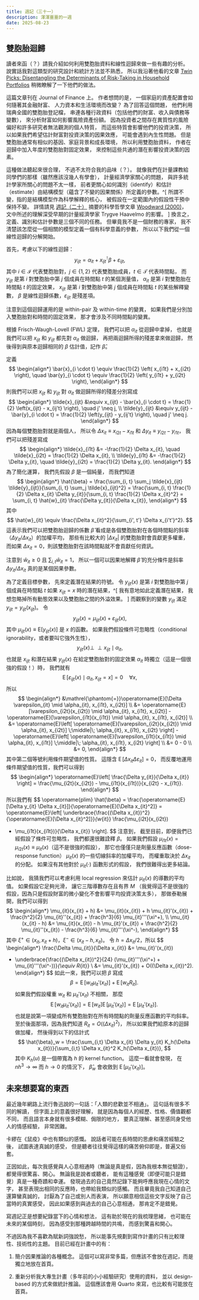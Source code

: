 ```yaml
---
title: 週記（三十一）
description: 渾渾噩噩的一週
date: 2025-08-23
---
```


## 雙胞胎迴歸

讀者來函（？）請我介紹如何利用雙胞胎資料和線性迴歸來做一些有趣的分析。
說實話我對這類型的研究設計和統計方法並不熟悉，
所以我沿著他看的文章 [Twin Picks: Disentangling the Determinants
of Risk-Taking in Household Portfolios](https://doi.org/10.1111/jofi.12125)
稍微瞭解了一下他們的做法。

這篇文章刊在 Journal of Finance 上。
作者想問的是，
一個家庭的資產配置會如何隨著其金融財富、
人力資本和生活環境而改變？
為了回答這個問題，
他們利用瑞典全國的雙胞胎登記檔，
串連各種行政資料（包括他們的財富、收入與債務等變數），
來分析財富如何影響風險資產份額。
因為投資者之間存在異質性的風險偏好和許多研究者無法觀測的個人特質，
而這些特質會影響他們的投資決策，
所以如果我們希望估計財富對投資決策的因果效應，
可能會遇到內生性問題。
但是雙胞胎通常有相似的基因、家庭背景和成長環境，
所以利用雙胞胎資料，
作者在迴歸中加入年度的雙胞胎對固定效果，
來控制這些共通的潛在影響投資決策的因素。

這種做法聽起來很合理，
不過不太符合我的品味（？）。
就像我們在計量課教給同學們的那樣（雖然應該沒幾人有學會），
計量經濟學家關心的問題，
與許多統計學家所關心的問題不太一樣，
前者更關心如何識別（identify）和估計（estimate）由結構模型（蘊含了不變的因果關係）所定義的參數。^[
    所謂不變，指的是結構模型作為科學解釋的核心，
    被假設在一定範圍內的假設性干預中保持不變。
    詳情請見 [週記（二十）](20250607-weekly-writing.html)
    摘要的科學哲學文章 [Woodward (2000)](https://philpapers.org/rec/WOOEAI)，
    文中所述的理解深受早期的計量經濟學家 Trygve Haavelmo 的影響。
]
換言之，定義、識別和估計參數是三個不同的任務。
但畢竟我不是一個財務的專家，
我不清楚該怎麼從一個相關的模型定義一個有科學意義的參數，
所以以下我們從一個線性迴歸的分解開始。

首先，考慮以下的線性迴歸：
$$
y_{ijt} = \alpha_{it} + x_{ijt}^\intercal \beta + \varepsilon_{ijt},
$$
其中 $i \in \mathcal{I}$ 代表雙胞胎對，$j \in \{1,2\}$ 代表雙胞胎成員，$t \in \mathcal{T}$ 代表時間點，
而 $y_{ijt}$ 是第 $i$ 對雙胞胎中第 $j$ 個成員在時間點 $t$ 的某個測量值，
$\alpha_{it}$ 是第 $i$ 對雙胞胎在時間點 $t$ 的固定效果，
$x_{ijt}$ 是第 $i$ 對雙胞胎中第 $j$ 個成員在時間點 $t$ 的某些解釋變數，
$\beta$ 是線性迴歸係數，$\varepsilon_{ijt}$ 是殘差項。

注意到這個迴歸運用的是 within-pair 及 within-time 的變異，
如果我們是分別加入雙胞胎對和時間的固定效果，
那才會涉及不同時間點的變異。

根據 Frisch-Waugh-Lovell (FWL) 定理，
我們可以把 $\alpha_{it}$ 從迴歸中拿掉，
也就是我們可以把 $x_{ijt}$ 和 $y_{ijt}$ 都先對 $\alpha_{it}$ 做迴歸，
再把兩迴歸所得的殘差拿來做迴歸，
然後得到與原本迴歸相同的 $\beta$ 估計值，記作 $\hat{\beta}$。

定義
$$
\begin{align*}
\bar{x}_{i \cdot t} \equiv \frac{1}{2} \left( x_{i1t} + x_{i2t} \right), \quad
\bar{y}_{i \cdot t} \equiv \frac{1}{2} \left( y_{i1t} + y_{i2t} \right),
\end{align*}
$$
則我們可以把 $x_{ijt}$ 和 $y_{ijt}$ 對 $\alpha_{it}$ 做迴歸所得的殘差分別寫成
$$
\begin{align*}
\tilde{x}_{ijt} &\equiv x_{ijt} - \bar{x}_{i \cdot t}
    = \frac{1}{2} \left(x_{ijt} - x_{ij't} \right), \quad j' \neq j, \\
\tilde{y}_{ijt} &\equiv y_{ijt} - \bar{y}_{i \cdot t}
    = \frac{1}{2} \left(y_{ijt} - y_{ij't} \right), \quad j' \neq j.
\end{align*}
$$
因為每個雙胞胎對就是兩個人，
所以令 $\Delta x_{it} \equiv x_{i2t} - x_{i1t}$
和 $\Delta y_{it} \equiv y_{i2t} - y_{i1t}$，
我們可以把殘差寫成
$$
\begin{align*}
\tilde{x}_{i1t} &= -\frac{1}{2} \Delta x_{it}, \quad
\tilde{x}_{i2t} = \frac{1}{2} \Delta x_{it}, \\
\tilde{y}_{i1t} &= -\frac{1}{2} \Delta y_{it}, \quad
\tilde{y}_{i2t} = \frac{1}{2} \Delta y_{it}.
\end{align*}
$$
為了簡化運算，
我們先假設 $\beta$ 是一個純量，
而我們知道
$$
\begin{align*}
\hat{\beta}
= \frac{\sum_{i, t} \sum_j \tilde{x}_{ijt} \tilde{y}_{ijt}}{\sum_{i, t} \sum_j
\tilde{x}_{ijt}^2}
= \frac{\sum_{i, t} \frac{1}{2} \Delta x_{it} \Delta y_{it}}{\sum_{i, t}
\frac{1}{2} \Delta x_{it}^2}
= \sum_{i, t} \hat{w}_{it} \frac{\Delta y_{it}}{\Delta x_{it}},
\end{align*}
$$
其中
$$
\hat{w}_{it} \equiv \frac{\Delta x_{it}^2}{\sum_{i', t'} \Delta x_{i't'}^2}.
$$
這表示我們可以把雙胞胎迴歸的係數 $\hat{\beta}$
看成是各個雙胞胎對在各個時間點的斜率
（$\Delta y_{it} / \Delta x_{it}$）的加權平均，
那些有比較大的 $|\Delta x_{it}|$ 的雙胞胎對會貢獻更多權重，
而如果 $\Delta x_{it} = 0$，則該雙胞胎對在該時間點就不會貢獻任何資訊。

注意到 $\hat{w}_{it} \geq 0$ 且 $\sum_{i,t} \hat{w}_{it} = 1$，
所以一個可以因果地解釋 $\hat{\beta}$
的充分條件是斜率 $\Delta y_{it} / \Delta x_{it}$
真的是某個因果參數。

為了定義目標參數，
先來定義潛在結果的符號。
令 $y_{ijt}(x)$ 是第 $i$ 對雙胞胎中第 $j$ 個成員在時間點 $t$ 如果 $x_{ijt} = x$
時的潛在結果，^[
    我有意地如此定義潛在結果，
    我想忽略掉所有動態效果以及雙胞胎之間的外溢效果。
] 而觀察到的變數 $y_{ijt}$ 滿足 $y_{ijt} = y_{ijt}(x_{ijt})$。
令
$$
y_{ijt}(x) = \mu_{ijt}(x) + \varepsilon_{ijt}(x),
$$
其中 $\mu_{ijt}(x) \equiv \mathrm{E}[y_{ijt}(x)]$ 是 $x$ 的函數。
如果我們假設條件可忽略性（conditional ignorability，或者要叫它強外生性），
$$
y_{ijt}(x) \perp\!\!\!\perp x_{ijt} \mid \alpha_{it},
$$
也就是 $x_{ijt}$ 和潛在結果 $y_{ijt}(x)$
在給定雙胞胎對的固定效果 $\alpha_{it}$ 時獨立（這是一個很強的假設！）時，
我們就有
$$
\operatorname{E}[\varepsilon_{ijt}(x) \mid \alpha_{it}, x_{ijt} = x] = 0 \quad
\forall x,
$$
所以
$$
\begin{align*}
&\mathrel{\phantom{=}}\operatorname{E}[\Delta \varepsilon_{it} \mid \alpha_{it}, x_{i1t}, x_{i2t}] \\
&= \operatorname{E}[\varepsilon_{i2t}(x_{i2t}) \mid \alpha_{it}, x_{i1t}, x_{i2t}] -
\operatorname{E}[\varepsilon_{i1t}(x_{i1t}) \mid \alpha_{it}, x_{i1t}, x_{i2t}] \\
&= \operatorname{E}\left[ \operatorname{E}[\varepsilon_{i2t}(x_{i2t}) \mid \alpha_{it}, x_{i2t}] \;\middle|\; \alpha_{it}, x_{i1t}, x_{i2t} \right] -
\operatorname{E}\left[ \operatorname{E}[\varepsilon_{i1t}(x_{i1t}) \mid
\alpha_{it}, x_{i1t}] \;\middle|\; \alpha_{it}, x_{i1t}, x_{i2t} \right] \\
&= 0 - 0 \\
&= 0,
\end{align*}
$$
其中第二個等號利用條件期望值的性質。
這隱含 $\operatorname{E}[\Delta x_{it} \Delta \varepsilon_{it}] = 0$，
而反覆地運用條件期望值的性質，我們可以得到
$$
\begin{align*}
\operatorname{E}\left[ \frac{\Delta y_{it}}{\Delta x_{it}} \right]
= \frac{\mu_{i2t}(x_{i2t}) - \mu_{i1t}(x_{i1t})}{x_{i2t} -
x_{i1t}}.
\end{align*}
$$
所以我們有
$$
\operatorname{plim} \hat{\beta}
= \frac{\operatorname{E}[\Delta y_{it} \Delta x_{it}]}{\operatorname{E}[\Delta
x_{it}^2]}
= \operatorname{E}\left[ \underbrace{\frac{(\Delta
x_{it})^2}{\operatorname{E}[\Delta x_{it}^2]}}_{w_{it}} \frac{\mu_{i2t}(x_{i2t})
- \mu_{i1t}(x_{i1t})}{\Delta x_{it}} \right].
$$
注意到，
截至目前，即便我們已經假設了條件可忽略性，
我們都還很難詮釋 $\beta$。
如果我們假設 $\mu_{i1t}(x) = \mu_{i2t}(x) \equiv \mu_{it}(x)$（這不是很強的假設），
那它也僅僅只是劑量反應函數（dose-response function） $\mu_{it}(x)$ 的一些切線斜率的加權平均，
而權重取決於 $\Delta x_{it}$ 的分配。
如果沒有其他對於 $\mu_{it}(\cdot)$ 函數形式的假設，
我們很難得出更多結論。

比如說，
我猜我們可以考慮利用 local regression 來估計 $\mu_{it}(x)$
的導數的平均值。
如果假設它足夠光滑，
讓它三階導數存在且有界 $M$
（我覺得這不是很強的假設，因為只是假設財富的微小變化不會影響平均投資決策太多），
那做泰勒展開，我們可以得到
$$
\begin{align*}
\mu_{it}(x_{it} + h) &= \mu_{it}(x_{it}) + h \mu_{it}'(x_{it}) + \frac{h^2}{2} \mu_{it}''(x_{it}) + \frac{h^3}{6} \mu_{it}'''(\xi^+), \\
\mu_{it}(x_{it} - h) &= \mu_{it}(x_{it}) - h \mu_{it}'(x_{it}) + \frac{h^2}{2}
\mu_{it}''(x_{it}) - \frac{h^3}{6} \mu_{it}'''(\xi^-),
\end{align*}
$$
其中 $\xi^+ \in (x_{it}, x_{it} + h)$，$\xi^- \in (x_{it} - h, x_{it})$。
令 $h = \Delta x_{it} / 2$，所以
$$
\begin{align*}
\frac{\Delta \mu_{it}}{\Delta x_{it}} &= \mu_{it}'(x_{it})
+ \underbrace{\frac{(\Delta x_{it})^2}{24} (\mu_{it}'''(\xi^+) + \mu_{it}'''(\xi^-))}_{\equiv R_{it}} \\
&= \mu_{it}'(x_{it}) + O((\Delta x_{it})^2).
\end{align*}
$$
如此一來，我們可以把 $\beta$ 寫成
$$
\beta = \operatorname{E}[w_{it} \mu_{it}'(x_{it})] + \operatorname{E}[w_{it} R_{it}].
$$
如果我們假設權重 $w_{it}$ 和 $\mu_{it}'(x_{it})$ 不相關，
那麼
$$
\operatorname{E}[w_{it} \mu_{it}'(x_{it})] = \operatorname{E}[w_{it}]
\operatorname{E}[\mu_{it}'(x_{it})] = \operatorname{E}[\mu_{it}'(x_{it})].
$$
也就是說第一項變成所有雙胞胎對在所有時間點的劑量反應函數的平均斜率。
至於後面那項，因為我們知道 $R_{it} = O((\Delta x_{it})^2)$，
所以如果我們給原本的迴歸做加權，
然後得到以下的估計式
$$
\hat{\beta}_w
= \frac{\sum_{i,t} \Delta x_{it} \Delta y_{it} K_h(\Delta x_{it})}{\sum_{i,t}
\Delta x_{it}^2 K_h(\Delta x_{it})}, 
$$
其中 $K_h(u)$ 是一個帶寬為 $h$ 的 kernel function。
這麼一看就會發現，
在 $nh^3 \to \infty$ 而 $h \to 0$ 的情況下，
$\hat{\beta}_w$ 會收斂到 $\operatorname{E}[\mu_{it}'(x_{it})]$。

## 未來想要寫的東西


最近幾年網路上流行魯迅說的一句話：「人類的悲歡並不相通」。
這句話有很多不同的解讀，
但字面上的意義很好理解，
就是因為每個人的經歷、性格、價值觀都不同，
而且語言本身就有很多模糊、侷限的地方，
要真正理解、甚至感同身受他人的情感經驗，
非常困難。

卡繆在《鼠疫》中也有類似的感慨。
說話者可能在長時間的思慮和痛苦經驗之後，
試圖表達真誠的感受，
但是聽者往往覺得這樣的痛苦俯仰即是，普遍又俗套。

正因如此，每次我感覺與人心意相通時（無論是真是假，因為我根本無從驗證），
都覺得很驚喜、開心。
無論我是說者或聽者，
能有這種感覺（即便可能只是錯覺）真是一種奇蹟和幸運。
發現過去的自己竟然記錄下能夠呼應我現在心情的文字，
甚至表現出相同的反應時，也帶給我類似的感觸。
而且畢竟我自己知道自己還算蠻真誠的，
討厭為了自己或別人而表演，
所以願意相信這些文字反映了自己當時的真實感受，
因此如果感到與過去的自己心意相通，
那肯定不是錯覺。

寫週記正是想要紀錄當下的心情和想法，
這有助於現在的我梳理思緒，
也可能在未來的某個時刻，
因為感受到那種跨越時間的共鳴，
而感到驚喜和開心。


不過因為我不喜歡為賦新詞強說愁，
所以能事先規劃到寫作計畫的只有比較理性、技術性的主題。
目前已經在計畫中的有：

1. 簡介因果推論的各種概念。
    這個可以寫非常多篇，但應該不會放在週記，而是獨立地放在首頁。

3. 重新分析我大專生計畫（多年前的小小經驗研究）使用的資料，
    並以 design-based 的方式來做統計推論。
    這個應該會用 Quarto 來寫，也比較有可能放在首頁。


